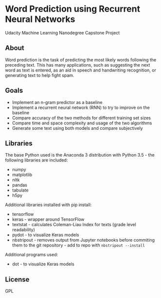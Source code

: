 
# Word Prediction using Recurrent Neural Networks

Udacity Machine Learning Nanodegree Capstone Project


## About

Word prediction is the task of predicting the most likely words following the
preceding text. This has many applications, such as suggesting the next word as
text is entered, as an aid in speech and handwriting recognition, or generating
text to help fight spam.


## Goals

* Implement an n-gram predictor as a baseline
* Implement a recurrent neural network (RNN) to try to improve on the baseline
* Compare accuracy of the two methods for different training set sizes
* Compare time and space complexity and usage of the two algorithms
* Generate some text using both models and compare subjectively


## Libraries

The base Python used is the Anaconda 3 distribution with Python 3.5 - the following libraries are included:

- numpy
- matplotlib
- nltk
- pandas
- tabulate
- h5py

Additional libraries installed with pip install:

- tensorflow
- keras - wrapper around TensorFlow
- textstat - calculates Coleman-Liau Index for texts (grade level readability)
- pydot - to visualize Keras models
- nbstripout - removes output from Jupyter notebooks before commiting them to the git repository - add to repo with `nbstripout --install`

Additional programs used:

- dot - to visualize Keras models


## License

GPL
